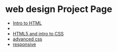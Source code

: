 # web design Project Page

<ul>
    <li><a href="intro_to_html/index.html" target="blank">Intro to HTML</a><li>
    <li><a href="HTML5_to_intro_CSS/index.html" target="blank">HTML5 and intro to CSS</a></li>
    <li><a href="adv_css/index.html" target="blank">advanced css</a></li>
    <li><a href="responsive/index.html" target="blank">responsive</a></li>
</ul>
